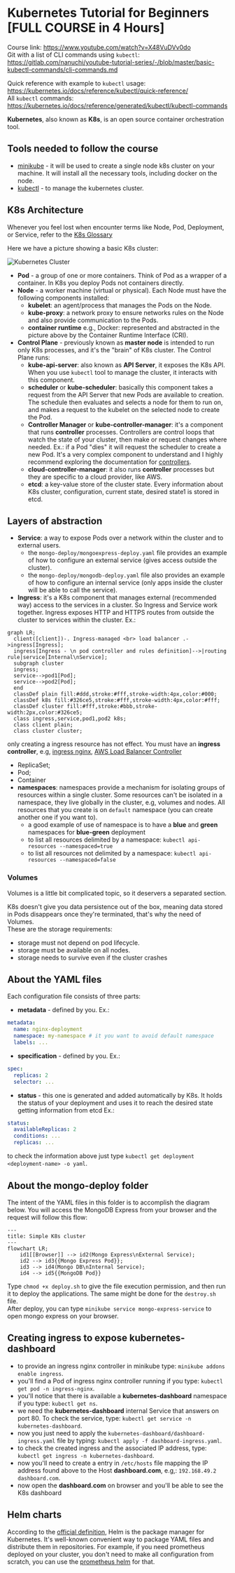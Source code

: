 # Kubernetes Tutorial for Beginners [FULL COURSE in 4 Hours]

Course link: https://www.youtube.com/watch?v=X48VuDVv0do  
Git with a list of CLI commands using `kubectl`: https://gitlab.com/nanuchi/youtube-tutorial-series/-/blob/master/basic-kubectl-commands/cli-commands.md  

Quick reference with example to `kubectl` usage: https://kubernetes.io/docs/reference/kubectl/quick-reference/  
All `kubectl` commands: https://kubernetes.io/docs/reference/generated/kubectl/kubectl-commands

**Kubernetes**, also known as **K8s**, is an open source container orchestration tool.

## Tools needed to follow the course

- [minikube](https://minikube.sigs.k8s.io/docs/start/) - it will be used to create a single node k8s cluster on your machine. It will install all the necessary tools, including docker on the node.
- [kubectl](https://kubernetes.io/docs/tasks/tools/) - to manage the kubernetes cluster.

## K8s Architecture

Whenever you feel lost when encounter terms like Node, Pod, Deployment, or Service,  refer to the [K8s Glossary](https://kubernetes.io/docs/reference/glossary/?fundamental=true)

Here we have a picture showing a basic K8s cluster:

![Kubernetes Cluster](https://kubernetes.io/images/docs/kubernetes-cluster-architecture.svg "Kubernetes Cluster")

- **Pod** - a group of one or more containers. Think of Pod as a wrapper of a container. In K8s you deploy Pods not containers directly.
- **Node** - a worker machine (virtual or physical). Each Node must have the following components installed: 
    - **kubelet**: an agent/process that manages the Pods on the Node.
    - **kube-proxy**: a network proxy to ensure networks rules on the Node and also provide communication to the Pods.
    - **container runtime** e.g., Docker: represented and abstracted in the picture above by the Container Runtime Interface (CRI).
- **Control Plane** - previously known as **master node** is intended to run only K8s processes, and it's the "brain" of K8s cluster. The Control Plane runs:
    - **kube-api-server**: also known as **API Server**, it exposes the K8s API. When you use `kubectl` tool to manage the cluster, it  interacts with this component.
    - **scheduler** or **kube-scheduler**: basically this component takes a request from the API Server that new Pods are available to creation. The schedule then evaluates and selects a node for them to run on, and makes a request to the kubelet on the selected node to create the Pod.
    - **Controller Manager** or **kube-controller-manager**: it's a component that runs **controller** processes. Controllers are control loops that watch the state of your cluster, then make or request changes where needed. Ex.: if a Pod "dies" it will request the scheduler to create a new Pod. It's a very complex component to understand and I highly recommend exploring the documentation for [controllers](https://kubernetes.io/docs/concepts/architecture/controller/).
    - **cloud-controller-manager**: it also runs **controller** processes but they are specific to a cloud provider, like AWS.
    - **etcd**: a key-value store of the cluster state. Every information about K8s cluster, configuration, current state, desired state1 is stored in etcd.

## Layers of abstraction

- **Service**: a way to expose Pods over a network within the cluster and to external users. 
  - the `mongo-deploy/mongoexpress-deploy.yaml` file provides an example of how to configure an external service (gives access outside the cluster).
  - the `mongo-deploy/mongodb-deploy.yaml` file also provides an example of how to configure an internal service (only apps inside the cluster will be able to call the service).
- **Ingress**: it's a K8s component that manages external (recommended way) access to the services in a cluster. So Ingress and Service work together. Ingress exposes HTTP and HTTPS routes from outside the cluster to services within the cluster. Ex.:
```mermaid
graph LR;
  client([client])-. Ingress-managed <br> load balancer .->ingress[Ingress];
  ingress[Ingress - \n pod controller and rules definition]-->|routing rule|service[Internal\nService];
  subgraph cluster
  ingress;
  service-->pod1[Pod];
  service-->pod2[Pod];
  end
  classDef plain fill:#ddd,stroke:#fff,stroke-width:4px,color:#000;
  classDef k8s fill:#326ce5,stroke:#fff,stroke-width:4px,color:#fff;
  classDef cluster fill:#fff,stroke:#bbb,stroke-width:2px,color:#326ce5;
  class ingress,service,pod1,pod2 k8s;
  class client plain;
  class cluster cluster;
```
only creating a ingress resource has not effect. You must have an **ingress controller**, e.g, [ingress nginx](https://kubernetes.github.io/ingress-nginx/deploy/), [AWS Load Balancer Controller](https://github.com/kubernetes-sigs/aws-load-balancer-controller)
- ReplicaSet;
- Pod;
- Container
- **namespaces**: namespaces provide a mechanism for isolating groups of resources within a single cluster. Some resources can't be isolated in a namespace, they live globally in the cluster, e.g, volumes and nodes. All resources that you create is on `default` namespace (you can create another one if you want to).
    - a good example of use of namespace is to have a **blue** and **green** namespaces for **blue-green** deployment
    - to list all resources delimited by a namespace: `kubectl api-resources --namespaced=true`
    - to list all resources not delimited by a namespace: `kubectl api-resources --namespaced=false`

### Volumes

Volumes is a little bit complicated topic, so it deservers a separated section.

K8s doesn't give you data persistence out of the box, meaning data stored in Pods disappears once they're terminated, that's why the need of Volumes.  
These are the storage requirements:
- storage must not depend on pod lifecycle.
- storage must be available on all nodes.
- storage needs to survive even if the cluster crashes

## About the YAML files

Each configuration file consists of three parts:
- **metadata** - defined by you. Ex.:
```yaml
metadata:
  name: nginx-deployment
  namespace: my-namespace # it you want to avoid default namespace
  labels: ...
```
- **specification** - defined by you. Ex.:
```yaml
spec:
  replicas: 2
  selector: ...
```
- **status** - this one is generated and added automatically by K8s. It holds the status of your deployment and uses it to reach the desired state getting information from etcd Ex.:
```yaml
status:
  availableReplicas: 2
  conditions: ...
  replicas: ...
```
to check the information above just type `kubectl get deployment <deployment-name> -o yaml`.

## About the mongo-deploy folder

The intent of the YAML files in this folder is to accomplish the diagram below. You will access the MongoDB Express from your browser and the request will follow this flow:

```mermaid
---
title: Simple K8s cluster
---
flowchart LR;
    id1[[Browser]] --> id2(Mongo Express\nExternal Service);
    id2 --> id3{{Mongo Express Pod}};
    id3 --> id4(Mongo DB\nInternal Service);
    id4 --> id5{{MongoDB Pod}}
```

Type `chmod +x deploy.sh` to give the file execution permission, and then run it to deploy the applications. The same might be done for the `destroy.sh` file.  
After deploy, you can type `minikube service mongo-express-service` to open mongo express on your browser.

## Creating ingress to expose kubernetes-dashboard

- to provide an ingress nginx controller in minikube type: `minikube addons enable ingress`.
- you'll find a Pod of ingress nginx controller running if you type: `kubectl get pod -n ingress-nginx`.
- you'll notice that there is available a **kubernetes-dashboard** namespace if you type: `kubectl get ns`.
- we need the **kubernetes-dashboard** internal Service that answers on port 80. To check the service, type: `kubectl get service -n kubernetes-dashboard`.
- now you just need to apply the `kubernetes-dashboard/dashboard-ingress.yaml` file by typing: `kubectl apply -f dashboard-ingress.yaml`.
- to check the created ingress and the associated IP address, type: `kubectl get ingress -n kubernetes-dashboard`.
- now you'll need to create a entry in `/etc/hosts` file mapping the IP address found above to the Host **dashboard.com**, e.g,: `192.168.49.2    dashboard.com`.
- now open the **dashboard.com** on browser and you'll be able to see the K8s dashboard

## Helm charts

According to the [official definition](https://helm.sh/), Helm is the package manager for Kubernetes. It's well-known convenient way to package YAML files and distribute them in repositories. For example, if you need prometheus deployed on your cluster, you don't need to make all configuration from scratch, you can use the [prometheus helm](https://artifacthub.io/packages/helm/prometheus-community/prometheus) for that.
